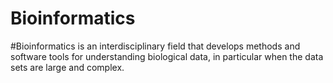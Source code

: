 # Bioinformatics
#Bioinformatics is an interdisciplinary field that develops methods and software tools for understanding biological data, in particular when the data sets are large and complex.
